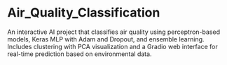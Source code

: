# Air_Quality_Classification
An interactive AI project that classifies air quality using perceptron-based models, Keras MLP with Adam and Dropout, and ensemble learning. Includes clustering with PCA visualization and a Gradio web interface for real-time prediction based on environmental data.
